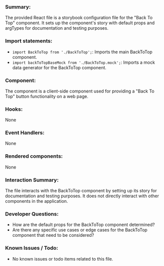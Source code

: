 ### Summary:
The provided React file is a storybook configuration file for the "Back To Top" component. It sets up the component's story with default props and argTypes for documentation and testing purposes.

### Import statements:
- `import BackToTop from './BackToTop';`: Imports the main BackToTop component.
- `import backToTopBaseMock from './BackToTop.mock';`: Imports a mock data generator for the BackToTop component.

### Component:
The component is a client-side component used for providing a "Back To Top" button functionality on a web page.

### Hooks:
None

### Event Handlers:
None

### Rendered components:
None

### Interaction Summary:
The file interacts with the BackToTop component by setting up its story for documentation and testing purposes. It does not directly interact with other components in the application.

### Developer Questions:
- How are the default props for the BackToTop component determined?
- Are there any specific use cases or edge cases for the BackToTop component that need to be considered?

### Known Issues / Todo:
- No known issues or todo items related to this file.